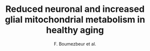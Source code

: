 ---
cat: ciel
subcat: ciclops
bestof: false
author: F. Boumezbeur et al.
title: Reduced neuronal and increased glial mitochondrial metabolism in healthy aging
journal: Journal of Cerebral Blood Flow and Metabolism
year: 2009
type: article
---